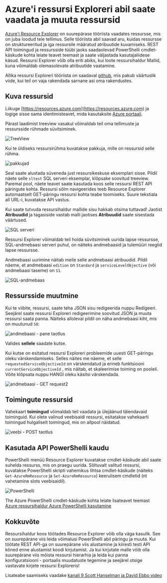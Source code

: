 <properties
   pageTitle="Azure'i Resource Explorer | Microsoft Azure'i"
   description="Kirjeldatakse Azure'i Resource Explorer ja kuidas seda saab vaadata ja värskendada juurutuste Azure'i ressursihaldur kaudu"
   services="azure-resource-manager"
   documentationCenter="na"
   authors="stuartleeks"
   manager="ankodu"
   editor=""/>

<tags
   ms.service="azure-resource-manager"
   ms.devlang="na"
   ms.topic="article"
   ms.tgt_pltfrm="na"
   ms.workload="na"
   ms.date="08/01/2016"
   ms.author="stuartle;tomfitz"/>

# <a name="use-azure-resource-explorer-to-view-and-modify-resources"></a>Azure'i ressursi Exploreri abil saate vaadata ja muuta ressursid
[Azure'i Resource Explorer](https://resources.azure.com) on suurepärase tööriista vaadates ressursse, mis on juba loodud teie tellimus. Selle tööriista abil saavad aru, kuidas ressursse on struktureeritud ja iga ressursile määratud atribuutide kuvamiseks. REST API toimingud ja ressursside tüübi jaoks saadaolevad PowerShelli cmdlet-käskude kohta leiate teavet teemast ja saate väljastada kasutajaliidese käsud. Ressursi Explorer võib olla eriti abiks, kui loote ressursihaldur Mallid, kuna võimaldab olemasolevate atribuutide vaatamine.

Allika ressursi Exploreri tööriista on saadaval [github](https://github.com/projectkudu/ARMExplorer), mis pakub väärtuslik viide, kui teil on vaja rakendada sarnane asi oma rakendustes.

## <a name="view-resources"></a>Kuva ressursid
Liikuge [https://resources.azure.com](https://resources.azure.com) ja logige sisse sama identimisteavet, mida kasutaksite [Azure portaali](https://portal.azure.com).

Pärast laadimist treeview vasakul võimaldab teil oma tellimuste ja ressursside rühmade süvitsiminek.

![TreeView](./media/resource-manager-resource-explorer/are-01-treeview.png)

Kui te üldiseks ressursirühma kuvatakse pakkuja, mille on ressursid selle rühma.

![pakkujad](./media/resource-manager-resource-explorer/are-02-treeview-providers.png)

Seal saate alustada süveneda just ressursikeskuse eksemplari sisse. Pildil näete selle `sltest` SQL serveri eksemplar, klõpsake soovitud treeview. Paremal pool, näete teavet saate kasutada koos selle ressursi REST API päringute kohta. Ressursi sõlm navigeerides teeb Resource Explorer automaatselt GET-päringu ressursi kohta teabe toomiseks. Suure tekstiala all URL-i, kuvatakse API vastus. 

Kui saate tutvuda ressursihaldur mallide sisu hakkab otsima tuttavad! Jaotist **Atribuudid** ja tagasiside vastab malli jaotises **Atribuudid** saate sisestada väärtused.

![SQL serveri](./media/resource-manager-resource-explorer/are-03-sqlserver-with-response.png)

Ressursi Explorer võimaldab teil hoida süvitsiminek uurida lapse ressursse, SQL-andmebaasi serveri puhul, on näiteks andmebaasid ja tulemüüri reeglid lapse ressursse.

Andmebaasi uurimine näitab meile selle andmebaasi atribuudid. Pildil näeme, et andmebaasi `edition` on `Standard` ja `serviceLevelObjective` (või andmebaasi taseme) on `S1`.

![SQL-andmebaas](./media/resource-manager-resource-explorer/are-04-database-get.png)

## <a name="change-resources"></a>Ressursside muutmine

Kui te viibite, ressursi, saate teha JSON sisu redigeerida nuppu Redigeeri. Seejärel saate ressursi Exploreri redigeerimine soovitud JSON ja muuta ressursi saata panna. Näiteks alloleval pildil on näha andmebaasi kiht, mis on muutunud `S0`:

![andmebaasi - pane taotlus](./media/resource-manager-resource-explorer/are-05-database-put.png)

Valides **sellele** saadate kutse. 

Kui kutse on esitatud ressursi Exploreri probleemide uuesti GET-päringu oleku värskendamiseks. Selles näites me näeme, et selle `requestedServiceObjectiveId` on värskendatud ja erineb funktsiooni `currentServiceObjectiveId` , mis näitab, et skaleerimise toiming on pooleli. Võite klõpsata nuppu HANGI oleku käsitsi värskendada.

![andmebaasi - GET request2](./media/resource-manager-resource-explorer/are-06-database-get2.png)

## <a name="performing-actions-on-resources"></a>Toimingute ressursid

Vahekaart **toimingud** võimaldab teil vaadata ja ülejäänud täiendavaid toiminguid. Kui olete valinud veebisaidi ressursi, esitatakse vahekaarti toimingud hulgaliselt toimingud, mis on allpool näidatud.

![veebi - POST taotlus](./media/resource-manager-resource-explorer/are-web-post.png)

## <a name="invoking-the-api-via-powershell"></a>Kasutada API PowerShelli kaudu
PowerShelli menüü Resource Explorer kuvatakse cmdlet-käskude abil saate suhelda ressurss, mis on praegu uurida. Sõltuvalt valitud ressursi, kuvatakse PowerShelli skripti vahemikus lihtsa cmdlet-käskude (näiteks `Get-AzureRmResource` ja `Set-AzureRmResource`) keerulisem cmdletid (nt vahetamine slots veebisaidil). 

![PowerShelli](./media/resource-manager-resource-explorer/are-07-powershell.png)

The Azure PowerShelli cmdlet-käskude kohta leiate lisateavet teemast [Azure ressursihaldur Azure PowerShelli kasutamine](powershell-azure-resource-manager.md)

## <a name="summary"></a>Kokkuvõte
Ressursihaldur koos töötades Resource Explorer võib olla väga kasulik. See on suurepärane viis leida võimalusi PowerShelli abil päringu ja muuta. Kui töötate REST API-ga on suurepärane viis alustamine ja kiiresti testi API kõned enne alustamist koodi kirjutamist. Ja kui kirjutate malle võib olla suurepärane viis mõista ressursi hierarhia ja leida kui panna konfiguratsiooni - portaalis muudatuste tegemine ja seejärel otsige vastavate kirjete ressursi Exploreris!

Lisateabe saamiseks vaadake [kanali 9 Scott Hanselman ja David Ebbo video](https://channel9.msdn.com/Shows/Azure-Friday/Azure-Resource-Manager-Explorer-with-David-Ebbo)


